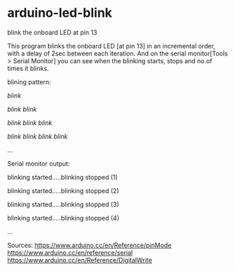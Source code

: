 # arduino-led-blink
blink the onboard LED at pin 13

This program blinks the onboard LED [at pin 13] in an incremental order, with a delay of 2sec between each iteration.
And on the serial monitor[Tools > Serial Monitor] you can see when the blinking starts, stops and no.of times it blinks.

blining pattern:

*blink*

*blink* *blink*

*blink* *blink* *blink* 

*blink* *blink* *blink* *blink* 

...

Serial monitor output:

blinking started.....blinking stopped (1)

blinking started.....blinking stopped (2)

blinking started.....blinking stopped (3)

blinking started.....blinking stopped (4)

...


Sources:
https://www.arduino.cc/en/Reference/pinMode  
https://www.arduino.cc/en/reference/serial
https://www.arduino.cc/en/Reference/DigitalWrite
